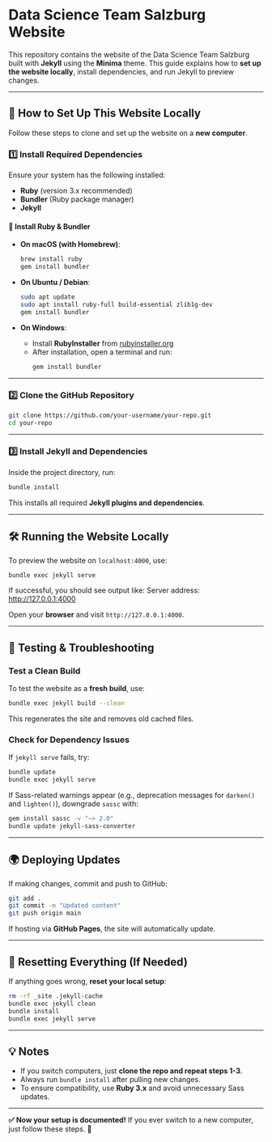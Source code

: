 # Data Science Team Salzburg Website

This repository contains the website of the Data Science Team Salzburg built 
with 
**Jekyll** using 
the 
**Minima** theme. This guide explains how to **set up the website locally**, 
install dependencies, and run Jekyll to preview changes.

---

## **🚀 How to Set Up This Website Locally**

Follow these steps to clone and set up the website on a **new computer**.

### **1️⃣ Install Required Dependencies**
Ensure your system has the following installed:

- **Ruby** (version 3.x recommended)
- **Bundler** (Ruby package manager)
- **Jekyll**

#### **🔹 Install Ruby & Bundler**
- **On macOS (with Homebrew)**:
  ```bash
  brew install ruby
  gem install bundler
  ```

- **On Ubuntu / Debian**:
  ```bash
  sudo apt update
  sudo apt install ruby-full build-essential zlib1g-dev
  gem install bundler
  ```

- **On Windows**:
  - Install **RubyInstaller** from [rubyinstaller.org](https://rubyinstaller.org/)
  - After installation, open a terminal and run:
    ```powershell
    gem install bundler
    ```

---

### **2️⃣ Clone the GitHub Repository**
```bash
git clone https://github.com/your-username/your-repo.git
cd your-repo
```

---

### **3️⃣ Install Jekyll and Dependencies**
Inside the project directory, run:
```bash
bundle install
```

This installs all required **Jekyll plugins and dependencies**.

---

## **🛠️ Running the Website Locally**
To preview the website on `localhost:4000`, use:

```bash
bundle exec jekyll serve
```

If successful, you should see output like:
Server address: http://127.0.0.1:4000


Open your **browser** and visit `http://127.0.0.1:4000`.

---

## **🔎 Testing & Troubleshooting**
### **Test a Clean Build**
To test the website as a **fresh build**, use:
```bash
bundle exec jekyll build --clean
```

This regenerates the site and removes old cached files.

### **Check for Dependency Issues**
If `jekyll serve` fails, try:
```bash
bundle update
bundle exec jekyll serve
```

If Sass-related warnings appear (e.g., deprecation messages for `darken()` and
`lighten()`), downgrade `sassc` with:
```bash
gem install sassc -v "~> 2.0"
bundle update jekyll-sass-converter
```

---

## **🌍 Deploying Updates**
If making changes, commit and push to GitHub:
```bash
git add .
git commit -m "Updated content"
git push origin main
```

If hosting via **GitHub Pages**, the site will automatically update.

---

## **🔁 Resetting Everything (If Needed)**
If anything goes wrong, **reset your local setup**:
```bash
rm -rf _site .jekyll-cache
bundle exec jekyll clean
bundle install
bundle exec jekyll serve
```

---

## **💡 Notes**
- If you switch computers, just **clone the repo and repeat steps 1-3**.
- Always run `bundle install` after pulling new changes.
- To ensure compatibility, use **Ruby 3.x** and avoid unnecessary Sass updates.

---

**✅ Now your setup is documented!** If you ever switch to a new computer, just follow these steps. 🚀


